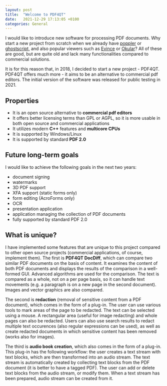 ```yaml
---
layout: post  
title:  "Welcome to PDF4QT"
date:   2021-12-29 17:13:05 +0100  
categories: General
---
```


I would like to introduce new software for processing PDF documents. Why start a new project from scratch when we already have [poppler](poppler.freedesktop.org/) or [ghostscript,](https://artifex.com/products/ghostscript/) and also popular viewers such as [Evince](https://wiki.gnome.org/Apps/Evince) or [Okular](https://okular.kde.org/cs/)? All of these are good, but are quite old and lack many functionalities compared to commercial solutions.

<!-- more -->
It is for this reason that, in 2018, I decided to start a new project - PDF4QT. PDF4QT offers much more - it aims to be an alternative to commercial pdf editors. The initial version of the software was released for public testing in 2021.

## Properties

- It is an open source alternative to **commercial pdf editors**
- It offers better licensing terms than GPL or AGPL, so it is more usable in both open source and commercial applications
- It utilizes modern **C++** features and **multicore CPUs**
- It is supported by Windows/Linux
- It is supported by standard **PDF 2.0**

## Future long-term goals

I would like to achieve the following goals in the next two years:

- document signing
- watermarks
- 3D PDF support
- XFA support (static forms only)
- form editing (AcroForms only)
- OCR
- presentation application
- application managing the collection of PDF documents
- fully supported by standard PDF 2.0

## What is unique?

I have implemented some features that are unique to this project compared to other open source projects (commercial applications, of course, implement them). The first is **PDF4QT DocDiff**, which can compare two similar PDF documents on the basis of content. It examines the content of both PDF documents and displays the results of the comparison in a well-formed GUI. Advanced algorithms are used for the comparison. The text is compared as a whole, not on a per page basis, so it can handle text movements (e.g. a paragraph is on a new page in the second document). Images and vector graphics are also compared.

The second is **redaction** (removal of sensitive content from a PDF document), which comes in the form of a plug-in. The user can use various tools to mark areas of the page to be redacted. The text can be selected using a mouse. A rectangular area (useful for image redacting) and whole pages can also be redacted. Users can also use search results to redact multiple text occurences (also regular expressions can be used), as well as create redacted documents in which sensitive content has been removed (works also for images).

The third is **audio book creation**, which also comes in the form of a plug-in. This plug-in has the following workflow: the user creates a text stream with text blocks, which are then transformed into an audio stream. The text stream is automatically created by collecting text blocks from the PDF document (it is better to have a tagged PDF). The user can add or delete text blocks from the audio stream, or modify them. When a text stream has been prepared, audio stream can be created from it.